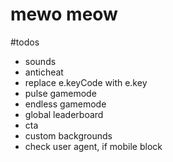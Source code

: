 # mewo meow

#todos

- sounds
- anticheat
- replace e.keyCode with e.key
- pulse gamemode
- endless gamemode
- global leaderboard
- cta
- custom backgrounds
- check user agent, if mobile block
